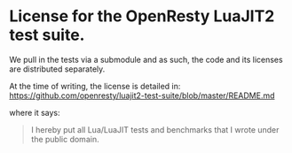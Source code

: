 # License for the OpenResty LuaJIT2 test suite.

We pull in the tests via a submodule and as such, the code and its licenses are
distributed separately.

At the time of writing, the license is detailed in:
https://github.com/openresty/luajit2-test-suite/blob/master/README.md

where it says:

> I hereby put all Lua/LuaJIT tests and benchmarks that I wrote under the
> public domain.
